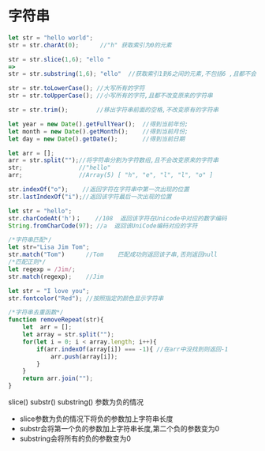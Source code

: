 # 字符串

```javascript
let str = "hello world";
str = str.charAt(0);      //"h" 获取索引为0的元素
```

```javascript
str = str.slice(1,6); "ello "     
=>
str = str.substring(1,6); "ello"  //获取索引1到6之间的元素,不包括6 ,且都不会改变原来的字符串
```

```javascript
str = str.toLowerCase(); //大写所有的字符
str = str.toUpperCase(); //小写所有的字符,且都不改变原来的字符串
```

```javascript
str = str.trim();        //移出字符串前面的空格,不改变原有的字符串
```

```javascript
let year = new Date().getFullYear();  //得到当前年份;
let month = new Date().getMonth();    //得到当前月份;
let day = new Date().getDate();       //得到当前日期
```

```javascript
let arr = [];
arr = str.split("");//将字符串分割为字符数组,且不会改变原来的字符串
str;                //"hello"
arr;                //Array(5) [ "h", "e", "l", "l", "o" ]
```

```javascript
str.indexOf("o");    //返回字符在字符串中第一次出现的位置
str.lastIndexOf("i");//返回该字符最后一次出现的位置
```

```javascript
let str = "hello";
str.charCodeAt('h')；    //108  返回该字符在Unicode中对应的数字编码
String.fromCharCode(97); //a  返回该UniCode编码对应的字符
```

```javascript
/*字符串匹配*/
let str="Lisa Jim Tom";
str.match("Tom")      //Tom    匹配成功则返回该子串,否则返回null
/*匹配正则*/
let regexp = /Jim/;
str.match(regexp);    //Jim
```

```javascript
let str = "I love you";
str.fontcolor("Red"); //按照指定的颜色显示字符串
```

```javascript
/*字符串去重函数*/
function removeRepeat(str){
    let  arr = [];
    let array = str.split("");
    for(let i = 0; i < array.length; i++){
        if(arr.indexOf(array[i]) === -1){ //在arr中没找到则返回-1
            arr.push(array[i]);
        }
    }
    return arr.join("");
}
```

slice()  substr() substring() 参数为负的情况

- slice参数为负的情况下将负的参数加上字符串长度 
- substr会将第一个负的参数加上字符串长度,第二个负的参数变为0 
- substring会将所有的负的参数变为0 